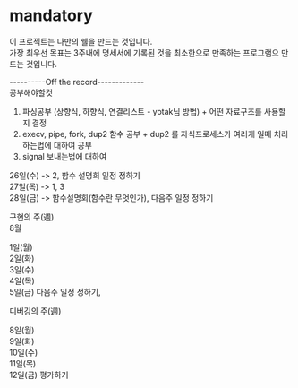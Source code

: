 # mandatory  
  
이 프로젝트는 나만의 쉘을 만드는 것입니다.  
가장 최우선 목표는 3주내에 명세서에 기록된 것을 최소한으로 만족하는 프로그램으 만드는 것입니다.  

----------Off the record-------------  
공부해야할것  
1. 파싱공부 (상향식, 하향식, 연결리스트 - yotak님 방법) + 어떤 자료구조를 사용할지 결정  
3. execv, pipe, fork, dup2 함수 공부 + dup2 를 자식프로세스가 여러개 일때 처리하는법에 대하여 공부  
4. signal 보내는법에 대하여   

26일(수) -> 2, 함수 설명회 일정 정하기  
27일(목) -> 1, 3  
28일(금) -> 함수설명회(함수란 무엇인가), 다음주 일정 정하기  

구현의 주(週)  
8월  
  
1일(월)  
2일(화)  
3일(수)  
4일(목)  
5일(금) 다음주 일정 정하기,  

디버깅의 주(週)  
  
8일(월)  
9일(화)  
10일(수)  
11일(목)  
12일(금) 평가하기  
  

